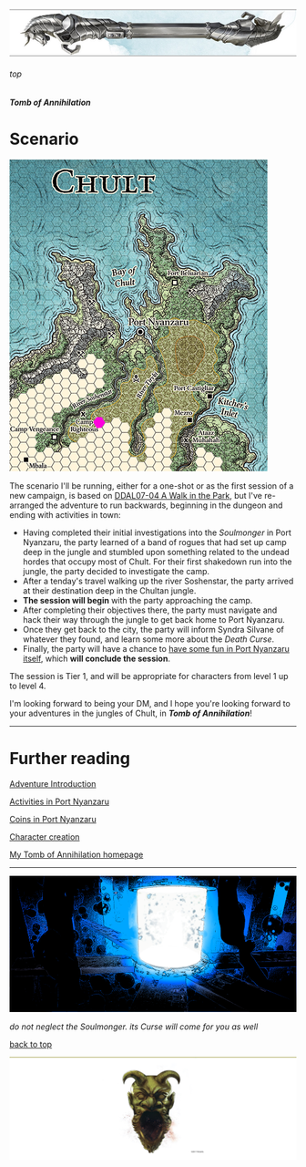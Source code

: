 
![immovable rod](../../images/immovable-rod.jpg)

###### top


##### Tomb of Annihilation

# Scenario

![Introduction Map](images/oneshot_map.png)

The scenario I'll be running, either for a one-shot or as the first session of a new campaign, is based on [DDAL07-04 A Walk in the Park](http://dndadventurersleague.org/storyline-seasons/tomb-of-annihilation/tomb-of-annihilation-adventures/), but I've re-arranged the adventure to run backwards, beginning in the dungeon and ending with activities in town:
- Having completed their initial investigations into the _Soulmonger_ in Port Nyanzaru, the party learned of a band of rogues that had set up camp deep in the jungle and stumbled upon something related to the undead hordes that occupy most of Chult. For their first shakedown run into the jungle, the party decided to investigate the camp.
- After a tenday's travel walking up the river Soshenstar, the party arrived at their destination deep in the Chultan jungle.
- **The session will begin** with the party approaching the camp.
- After completing their objectives there, the party must navigate and hack their way through the jungle to get back home to Port Nyanzaru.
- Once they get back to the city, the party will inform Syndra Silvane of whatever they found, and learn some more about the _Death Curse_.
- Finally, the party will have a chance to [have some fun in Port Nyanzaru itself](activities_in_Port_Nyanzaru.md#top), which **will conclude the session**.

The session is Tier 1, and will be appropriate for characters from level 1 up to level 4.

I'm looking forward to being your DM, and I hope you're looking forward to your adventures in the jungles of Chult, in **_Tomb of Annihilation_**!

---

# Further reading

[Adventure Introduction](introduction.md#top)

[Activities in Port Nyanzaru](activities_in_Port_Nyanzaru.md#top)

[Coins in Port Nyanzaru](coinage.md#top)

[Character creation](character_creation.md#top)

[My Tomb of Annihilation homepage](README.md#top)

---

![The Soulmonger](../the-soulmonger.png)

_do not neglect the Soulmonger. its Curse will come for you as well_

[back to top](#top)

![the end](../../images/toa-end.jpg)
